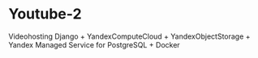 # Youtube-2
Videohosting
Django + YandexComputeCloud  + YandexObjectStorage + Yandex Managed Service for PostgreSQL + Docker
